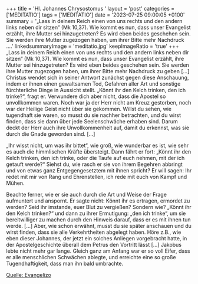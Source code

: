 +++
title = 'Hl. Johannes Chrysostomus  '
layout = 'post'
categories = ['MEDITATIO']
tags = ['MEDITATIO']
date = '2023-07-25 09:00:05 +0100'
summary = '„Lass in deinem Reich einen von uns rechts und den andern links neben dir sitzen“ (Mk 10,37). Wie kommt es nun, dass unser Evangelist erzählt, ihre Mutter sei hinzugetreten? Es wird eben beides geschehen sein. Sie werden ihre Mutter zugezogen haben, um ihrer Bitte mehr Nachdruck ....'
linkedsummaryImage = 'meditatio.jpg'
keepImageRatio = 'true'
+++
„Lass in deinem Reich einen von uns rechts und den andern links neben dir sitzen“ (Mk 10,37). Wie kommt es nun, dass unser Evangelist erzählt, ihre Mutter sei hinzugetreten? Es wird eben beides geschehen sein. Sie werden ihre Mutter zugezogen haben, um ihrer Bitte mehr Nachdruck zu geben […] Christus wendet sich in seiner Antwort zunächst gegen diese Anschauung, indem er ihnen einen gewaltsamen Tod, Gefahren aller Art und sonstige fürchterliche Dinge in Aussicht stellt.<!--more--> „Könnt ihr den Kelch trinken, den ich trinke?“, fragt er. Verwundere dich aber nicht, dass die Apostel so unvollkommen waren. Noch war ja der Herr nicht am Kreuz gestorben, noch war der Heilige Geist nicht über sie gekommen. Willst du sehen, wie tugendhaft sie waren, so musst du sie nachher betrachten, und du wirst finden, dass sie dann über jede Seelenschwäche erhaben sind. Darum deckt der Herr auch ihre Unvollkommenheit auf, damit du erkennst, was sie durch die Gnade geworden sind. […]

„Ihr wisst nicht, um was ihr bittet“, wie groß, wie wunderbar es ist, wie sehr es auch die himmlischen Kräfte übersteigt. Dann fährt er fort: „Könnt ihr den Kelch trinken, den ich trinke, oder die Taufe auf euch nehmen, mit der ich getauft werde?“ Siehst du, wie rasch er sie von ihrem Begehren abbringt und von etwas ganz Entgegengesetztem mit ihnen spricht? Er will sagen: Ihr redet mit mir von Rang und Ehrenstellen, ich rede mit euch von Kampf und Mühen.

Beachte ferner, wie er sie auch durch die Art und Weise der Frage aufmuntert und anspornt. Er sagte nicht: Könnt ihr es ertragen, ermordet zu werden? Seid ihr imstande, euer Blut zu vergießen? Sondern wie? „Könnt ihr den Kelch trinken?“ und dann zu ihrer Ermutigung: „den ich trinke“, um sie bereitwilliger zu machen durch den Hinweis darauf, dass er es mit ihnen tun werde. […] Aber, wie schon erwähnt, musst du sie später anschauen und du wirst finden, dass sie alle Verkehrtheiten abgelegt haben. Höre z.B., wie eben dieser Johannes, der jetzt ein solches Anliegen vorgebracht hatte, in der Apostelgeschichte überall dem Petrus den Vortritt lässt […] Jakobus lebte nicht mehr gar lange. Gleich ganz am Anfang war er so voll Eifer, dass er alle menschlichen Schwächen ablegte, und erreichte eine so große Tugendhaftigkeit, dass man ihn bald umbrachte.



[Quelle: Evangelizo](https://evangeliumtagfuertag.org/DE/gospel)
